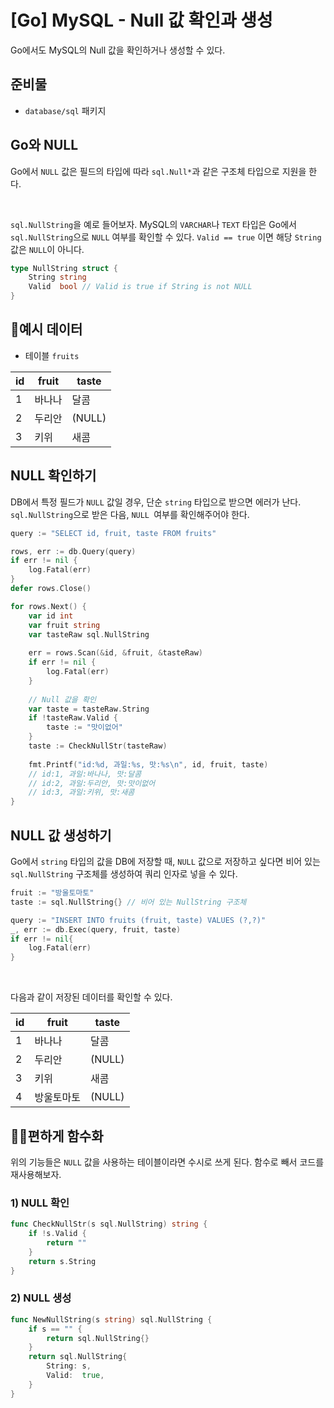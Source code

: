 # [Go] MySQL - Null 값 확인과 생성

Go에서도 MySQL의 Null 값을 확인하거나 생성할 수 있다.



## 준비물

- `database/sql` 패키지



## Go와 NULL

Go에서 `NULL` 값은 필드의 타입에 따라 `sql.Null*`과 같은 구조체 타입으로 지원을 한다. 

</br>

`sql.NullString`을 예로 들어보자. MySQL의 `VARCHAR`나 `TEXT` 타입은 Go에서 `sql.NullString`으로 `NULL` 여부를 확인할 수 있다. 
`Valid == true` 이면 해당 `String` 값은 `NULL`이 아니다.

```go
type NullString struct {
	String string
	Valid  bool // Valid is true if String is not NULL
}
```



## 🥝예시 데이터

- 테이블 `fruits`

| id   | fruit  | taste  |
| ---- | ------ | ------ |
| 1    | 바나나 | 달콤   |
| 2    | 두리안 | (NULL) |
| 3    | 키위   | 새콤   |



## NULL 확인하기

DB에서 특정 필드가 `NULL` 값일 경우, 단순 `string` 타입으로 받으면 에러가 난다. `sql.NullString`으로 받은 다음, `NULL `여부를 확인해주어야 한다.

```go
query := "SELECT id, fruit, taste FROM fruits"

rows, err := db.Query(query)
if err != nil {
    log.Fatal(err)
}
defer rows.Close()

for rows.Next() {
    var id int
    var fruit string
    var tasteRaw sql.NullString
    
    err = rows.Scan(&id, &fruit, &tasteRaw)
    if err != nil {
        log.Fatal(err)
    }
    
    // Null 값을 확인
    var taste = tasteRaw.String
    if !tasteRaw.Valid {
        taste := "맛이없어"
    }
    taste := CheckNullStr(tasteRaw)
    
    fmt.Printf("id:%d, 과일:%s, 맛:%s\n", id, fruit, taste)
    // id:1, 과일:바나나, 맛:달콤
    // id:2, 과일:두리안, 맛:맛이없어
    // id:3, 과일:키위, 맛:새콤
}
```



## NULL 값 생성하기

Go에서 `string` 타입의 값을 DB에 저장할 때,  `NULL` 값으로 저장하고 싶다면 비어 있는 `sql.NullString` 구조체를 생성하여 쿼리 인자로 넣을 수 있다.

```go
fruit := "방울토마토"
taste := sql.NullString{} // 비어 있는 NullString 구조체

query := "INSERT INTO fruits (fruit, taste) VALUES (?,?)"
_, err := db.Exec(query, fruit, taste)
if err != nil{
	log.Fatal(err)
}
```

</br>

다음과 같이 저장된 데이터를 확인할 수 있다.

| id   | fruit      | taste  |
| ---- | ---------- | ------ |
| 1    | 바나나     | 달콤   |
| 2    | 두리안     | (NULL) |
| 3    | 키위       | 새콤   |
| 4    | 방울토마토 | (NULL) |



## 🏄‍♂️편하게 함수화

위의 기능들은 `NULL` 값을 사용하는 테이블이라면 수시로 쓰게 된다. 함수로 빼서 코드를 재사용해보자.

### 1) NULL 확인

```go
func CheckNullStr(s sql.NullString) string {
	if !s.Valid {
		return ""
	}
	return s.String
}	
```

### 2) NULL 생성

```go
func NewNullString(s string) sql.NullString {
	if s == "" {
		return sql.NullString{}
	}
	return sql.NullString{
		String: s,
		Valid:  true,
	}
}
```

